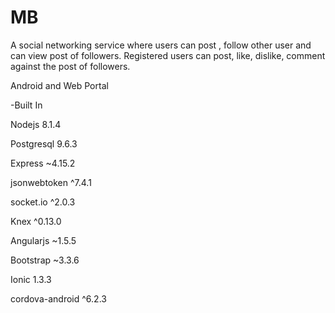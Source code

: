 # MB

A social networking service where users can post , follow other user and can view post of
followers. Registered users can post, like, dislike, comment against the post of followers.

Android and Web Portal


-Built In

Nodejs 8.1.4

Postgresql 9.6.3

Express ~4.15.2

jsonwebtoken ^7.4.1

socket.io ^2.0.3

Knex ^0.13.0

Angularjs ~1.5.5

Bootstrap ~3.3.6

Ionic 1.3.3

cordova-android ^6.2.3

